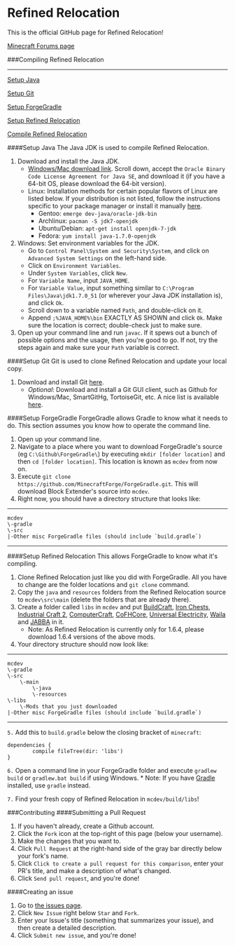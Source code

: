Refined Relocation
==============

This is the official GitHub page for Refined Relocation!

[Minecraft Forums page](http://www.minecraftforum.net/topic/2210752-/)

###Compiling Refined Relocation
***
[Setup Java](#setup-java)

[Setup Git](#setup-git)

[Setup ForgeGradle](#setup-forgegradle)

[Setup Refined Relocation](#setup-refined-relocation)

[Compile Refined Relocation](#compile-refined-relocation)

####Setup Java
The Java JDK is used to compile Refined Relocation.

1. Download and install the Java JDK.
	* [Windows/Mac download link](http://www.oracle.com/technetwork/java/javase/downloads/jdk7-downloads-1880260.html).  Scroll down, accept the `Oracle Binary Code License Agreement for Java SE`, and download it (if you have a 64-bit OS, please download the 64-bit version).
	* Linux: Installation methods for certain popular flavors of Linux are listed below.  If your distribution is not listed, follow the instructions specific to your package manager or install it manually [here](http://www.oracle.com/technetwork/java/javase/downloads/jdk7-downloads-1880260.html).
		* Gentoo: `emerge dev-java/oracle-jdk-bin`
		* Archlinux: `pacman -S jdk7-openjdk`
		* Ubuntu/Debian: `apt-get install openjdk-7-jdk`
		* Fedora: `yum install java-1.7.0-openjdk`
2. Windows: Set environment variables for the JDK.
    * Go to `Control Panel\System and Security\System`, and click on `Advanced System Settings` on the left-hand side.
    * Click on `Environment Variables`.
    * Under `System Variables`, click `New`.
    * For `Variable Name`, input `JAVA_HOME`.
    * For `Variable Value`, input something similar to `C:\Program Files\Java\jdk1.7.0_51` (or wherever your Java JDK installation is), and click `Ok`.
    * Scroll down to a variable named `Path`, and double-click on it.
    * Append `;%JAVA_HOME%\bin` EXACTLY AS SHOWN and click `Ok`.  Make sure the location is correct; double-check just to make sure.
3. Open up your command line and run `javac`.  If it spews out a bunch of possible options and the usage, then you're good to go.  If not, try the steps again and make sure your `Path` variable is correct.

####Setup Git
Git is used to clone Refined Relocation and update your local copy.

1. Download and install Git [here](http://git-scm.com/download/).
	* *Optional*: Download and install a Git GUI client, such as Github for Windows/Mac, SmartGitHg, TortoiseGit, etc.  A nice list is available [here](http://git-scm.com/downloads/guis).

####Setup ForgeGradle
ForgeGradle allows Gradle to know what it needs to do.  This section assumes you know how to operate the command line.

1. Open up your command line.
2. Navigate to a place where you want to download ForgeGradle's source (eg `C:\Github\ForgeGradle\`) by executing `mkdir [folder location]` and then `cd [folder location]`.  This location is known as `mcdev` from now on.
3. Execute `git clone https://github.com/MinecraftForge/ForgeGradle.git`.  This will download Block Extender's source into `mcdev`.
4. Right now, you should have a directory structure that looks like:

***
	mcdev
	\-gradle
	\-src
	|-Other misc ForgeGradle files (should include `build.gradle`)
***

####Setup Refined Relocation
This allows ForgeGradle to know what it's compiling.

1. Clone Refined Relocation just like you did with ForgeGradle.  All you have to change are the folder locations and `git clone` command.
2. Copy the `java` and `resources` folders from the Refined Relocation source to `mcdev\src\main` (delete the folders that are already there).
3. Create a folder called `libs` in `mcdev` and put [BuildCraft](http://www.mod-buildcraft.com/download/), [Iron Chests](http://files.minecraftforge.net/IronChests2/), [Industrial Craft 2](http://ic2api.player.to:8080/job/IC2_experimental/), [ComputerCraft](http://www.computercraft.info/download/), [CoFHCore](http://teamcofh.com/index.php?page=downloads), [Universal Electricity](http://universalelectricity.com/downloads/), [Waila](http://minecraft.curseforge.com/mc-mods/waila/files/) and [JABBA](http://minecraft.curseforge.com/mc-mods/jabba/files/) in it.
	* Note: As Refined Relocation is currently only for 1.6.4, please download 1.6.4 versions of the above mods.
4. Your directory structure should now look like:

***
	mcdev
	\-gradle
	\-src
		\-main
			\-java
			\-resources
	\-libs
		\-Mods that you just downloaded
	|-Other misc ForgeGradle files (should include `build.gradle`)
***

`5.` Add this to `build.gradle` below the closing bracket of `minecraft`:

```
dependencies {
        compile fileTree(dir: 'libs')
}
```

`6.` Open a command line in your ForgeGradle folder and execute `gradlew build` or `gradlew.bat build` if using Windows.
	* Note: If you have [Gradle](http://www.gradle.org/) installed, use `gradle` instead.

`7.` Find your fresh copy of Refined Relocation in `mcdev/build/libs`!

###Contributing
####Submitting a Pull Request
1. If you haven't already, create a Github account.
2. Click the `Fork` icon at the top-right of this page (below your username).
3. Make the changes that you want to.
4. Click `Pull Request` at the right-hand side of the gray bar directly below your fork's name.
5. Click `Click to create a pull request for this comparison`, enter your PR's title, and make a description of what's changed.
6. Click `Send pull request`, and you're done!

####Creating an issue
1. Go to [the issues page](https://github.com/Dynious/RefinedRelocation/issues).
2. Click `New Issue` right below `Star` and `Fork`.
3. Enter your Issue's title (something that summarizes your issue), and then create a detailed description.
4. Click `Submit new issue`, and you're done!
